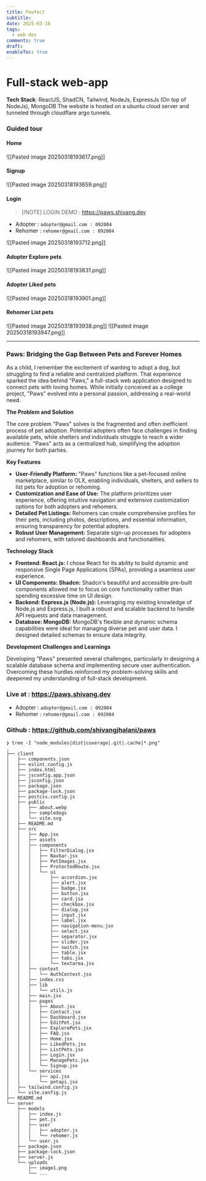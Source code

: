 ```yaml
---
title: Pawfect
subtitle: 
date: 2025-03-18
tags:
  - web-dev
comments: true
draft: 
enableToc: true
---
```

# Full-stack web-app
**Tech Stack**: ReactJS, ShadCN, Tailwind, NodeJs, ExpressJs (On top of NodeJs), MongoDB
The website is hosted on a ubuntu cloud server and tunneled through cloudflare argo tunnels.

### Guided tour
#### Home
![[Pasted image 20250318193617.png]]

#### Signup
![[Pasted image 20250318193659.png]]

#### Login

> [!NOTE] LOGIN DEMO : https://paws.shivang.dev

- Adopter : `adopter@gmail.com : 092004`
- Rehomer : `rehomer@gmail.com : 092004`

![[Pasted image 20250318193712.png]]

#### Adopter Explore pets
![[Pasted image 20250318193831.png]]

#### Adopter Liked pets
![[Pasted image 20250318193901.png]]

#### Rehomer List pets
![[Pasted image 20250318193938.png]]
![[Pasted image 20250318193947.png]]


---
### Paws: Bridging the Gap Between Pets and Forever Homes

As a child, I remember the excitement of wanting to adopt a dog, but struggling to find a reliable and centralized platform. That experience sparked the idea behind "Paws," a full-stack web application designed to connect pets with loving homes. While initially conceived as a college project, "Paws" evolved into a personal passion, addressing a real-world need.

**The Problem and Solution**

The core problem "Paws" solves is the fragmented and often inefficient process of pet adoption. Potential adopters often face challenges in finding available pets, while shelters and individuals struggle to reach a wider audience. "Paws" acts as a centralized hub, simplifying the adoption journey for both parties.

**Key Features**

- **User-Friendly Platform:** "Paws" functions like a pet-focused online marketplace, similar to OLX, enabling individuals, shelters, and sellers to list pets for adoption or rehoming.
- **Customization and Ease of Use:** The platform prioritizes user experience, offering intuitive navigation and extensive customization options for both adopters and rehomers.
- **Detailed Pet Listings:** Rehomers can create comprehensive profiles for their pets, including photos, descriptions, and essential information, ensuring transparency for potential adopters.
- **Robust User Management:** Separate sign-up processes for adopters and rehomers, with tailored dashboards and functionalities.

**Technology Stack**

- **Frontend: React.js:** I chose React for its ability to build dynamic and responsive Single Page Applications (SPAs), providing a seamless user experience.
- **UI Components: Shadcn:** Shadcn's beautiful and accessible pre-built components allowed me to focus on core functionality rather than spending excessive time on UI design.
- **Backend: Express.js (Node.js):** Leveraging my existing knowledge of Node.js and Express.js, I built a robust and scalable backend to handle API requests and data management.
- **Database: MongoDB:** MongoDB's flexible and dynamic schema capabilities were ideal for managing diverse pet and user data. I designed detailed schemas to ensure data integrity.

**Development Challenges and Learnings**

Developing "Paws" presented several challenges, particularly in designing a scalable database schema and implementing secure user authentication. Overcoming these hurdles reinforced my problem-solving skills and deepened my understanding of full-stack development.

### Live at : https://paws.shivang.dev
- Adopter : `adopter@gmail.com : 092004`
- Rehomer : `rehomer@gmail.com : 092004`
### Github : https://github.com/shivangjhalani/paws

```
❯ tree -I "node_modules|dist|coverage|.git|.cache|*.png"
.
├── client
│   ├── components.json
│   ├── eslint.config.js
│   ├── index.html
│   ├── jsconfig.app.json
│   ├── jsconfig.json
│   ├── package.json
│   ├── package-lock.json
│   ├── postcss.config.js
│   ├── public
│   │   ├── about.webp
│   │   ├── sampledogs
│   │   └── vite.svg
│   ├── README.md
│   ├── src
│   │   ├── App.jsx
│   │   ├── assets
│   │   ├── components
│   │   │   ├── FilterDialog.jsx
│   │   │   ├── Navbar.jsx
│   │   │   ├── PetImages.jsx
│   │   │   ├── ProtectedRoute.jsx
│   │   │   └── ui
│   │   │       ├── accordion.jsx
│   │   │       ├── alert.jsx
│   │   │       ├── badge.jsx
│   │   │       ├── button.jsx
│   │   │       ├── card.jsx
│   │   │       ├── checkbox.jsx
│   │   │       ├── dialog.jsx
│   │   │       ├── input.jsx
│   │   │       ├── label.jsx
│   │   │       ├── navigation-menu.jsx
│   │   │       ├── select.jsx
│   │   │       ├── separator.jsx
│   │   │       ├── slider.jsx
│   │   │       ├── switch.jsx
│   │   │       ├── table.jsx
│   │   │       ├── tabs.jsx
│   │   │       └── textarea.jsx
│   │   ├── context
│   │   │   └── AuthContext.jsx
│   │   ├── index.css
│   │   ├── lib
│   │   │   └── utils.js
│   │   ├── main.jsx
│   │   ├── pages
│   │   │   ├── About.jsx
│   │   │   ├── Contact.jsx
│   │   │   ├── Dashboard.jsx
│   │   │   ├── EditPet.jsx
│   │   │   ├── ExplorePets.jsx
│   │   │   ├── FAQ.jsx
│   │   │   ├── Home.jsx
│   │   │   ├── LikedPets.jsx
│   │   │   ├── ListPets.jsx
│   │   │   ├── Login.jsx
│   │   │   ├── ManagePets.jsx
│   │   │   └── Signup.jsx
│   │   └── services
│   │       ├── api.jsx
│   │       └── petapi.jsx
│   ├── tailwind.config.js
│   └── vite.config.js
├── README.md
└── server
    ├── models
    │   ├── index.js
    │   ├── pet.js
    │   ├── user
    │   │   ├── adopter.js
    │   │   └── rehomer.js
    │   └── user.js
    ├── package.json
    ├── package-lock.json
    ├── server.js
    └── uploads
        ├── image1.png
        └── ...
```